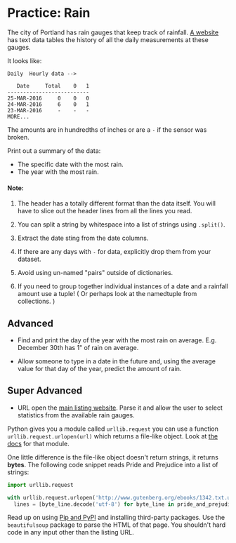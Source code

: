 # Practice: Rain

The city of Portland has rain gauges that keep track of rainfall.
[A website](http://or.water.usgs.gov/non-usgs/bes/) has text data tables the history of all the daily measurements at these gauges.

It looks like:

```
Daily  Hourly data -->

   Date     Total    0   1
--------------------------
25-MAR-2016     0    0   0
24-MAR-2016     6    0   1
23-MAR-2016     -    -   -
MORE...

```

The amounts are in hundredths of inches or are a `-` if the sensor was broken.

Print out a summary of the data:

* The specific date with the most rain.
* The year with the most rain.

#### Note:
1. The header has a totally different format than the data itself.  You will have to slice out the header lines from all the lines you read.

2. You can split a string by whitespace into a list of strings using `.split()`.

3. Extract the date sting from the date columns.

4. If there are any days with `-` for data, explicitly drop them from your dataset.

5. Avoid using un-named "pairs" outside of dictionaries.

6. If you need to group together individual instances of a date and a rainfall amount use a tuple! ( Or perhaps look at the namedtuple from collections. )

## Advanced

*   Find and print the day of the year with the most rain on average.
    E.g. December 30th has 1" of rain on average.

*   Allow someone to type in a date in the future and, using the average value for that day of the year, predict the amount of rain.

## Super Advanced

* URL open the [main listing website](http://or.water.usgs.gov/non-usgs/bes/).
Parse it and allow the user to select statistics from the available rain gauges.

Python gives you a module called `urllib.request` you can use a function `urllib.request.urlopen(url)` which returns a file-like object.
Look at [the docs](https://docs.python.org/3/library/urllib.request.html#module-urllib.request) for that module.

One little difference is the file-like object doesn't return strings, it returns **bytes**.
The following code snippet reads Pride and Prejudice into a list of strings:

```py
import urllib.request

with urllib.request.urlopen('http://www.gutenberg.org/ebooks/1342.txt.utf-8') as pride_and_prejudice_file:
  lines = [byte_line.decode('utf-8') for byte_line in pride_and_prejudice_file]
```

Read up on using [Pip and PyPI](/notes/py-pip.md) and installing third-party packages.
Use the `beautifulsoup` package to parse the HTML of that page.
You shouldn't hard code in any input other than the listing URL.
